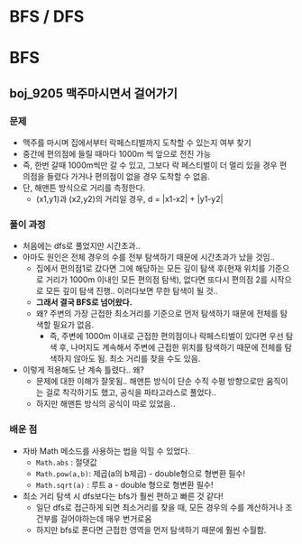 
# BFS / DFS

# BFS

## boj_9205 맥주마시면서 걸어가기

### 문제

- 맥주를 마시며 집에서부터 락페스티벌까지 도착할 수 있는지 여부 찾기
- 중간에 편의점에 들릴 때마다 1000m 씩 앞으로 전진 가능
- 즉, 한번 갈때 1000m씩만 갈 수 있고, 그보다 락 페스티벌이 더 멀리 있을 경우 편의점을 들렸다 가거나 편의점이 없을 경우 도착할 수 없음.
- 단, 해맨튼 방식으로 거리를 측정한다.
    - (x1,y1)과 (x2,y2)의 거리일 경우, d = |x1-x2| + |y1-y2|

### 풀이 과정

- 처음에는 dfs로 풀었지만 시간초과..
- 아마도 원인은 전체 경우의 수를 전부 탐색하기 때문에 시간초과가 났을 것임..
    - 집에서 편의점1로 갔다면 그에 해당하는 모든 깊이 탐색 후(현재 위치를 기준으로 거리가 1000m 이내인 모든 편의점 탐색), 없다면 또다시 편의점 2를 시작으로 모든 깊이 탐색 진행.. 이러다보면 무한 탐색이 될 것..
    - **그래서 결국 BFS로 넘어왔다.**
    - 왜? 주변의 가장 근접한 최소거리를 기준으로 먼저 탐색하기 때문에 전체를 탐색할 필요가 없음.
        - 즉, 주변에 1000m 이내로 근접한 편의점이나 락페스티벌이 있다면 우선 탐색 후, 나머지도 계속해서 주변에 근접한 위치를 탐색하기 때문에 전체를 탐색하지 않아도 됨. 최소 거리를 찾을 수도 있음.
- 이렇게 적용해도 난 계속 틀렸다.. 왜?
    - 문제에 대한 이해가 잘못됨.. 해맨튼 방식이 단순 수직 수평 방향으로만 움직이는 걸로 착각하기도 했고, 공식을 파타고라스로 풀었다..
    - 하지만 해맨튼 방식의 공식이 따로 있었음..

### 배운 점

- 자바 Math 메소드를 사용하는 법을 익힐 수 있었다.
    - `Math.abs` : 절댓값
    - `Math.pow(a,b)`: 제곱(a의 b제곱) - double형으로 형변환 필수!
    - `Math.sqrt(a)` : 루트 a - double 형으로 형변환 필수!
- 최소 거리 탐색 시 dfs보다는 bfs가 훨씬 편하고 빠른 것 같다!
    - 일단 dfs로 접근하게 되면 최소거리를 찾을 때, 모든 경우의 수를 계산하거나 조건부를 걸어야하는데 매우 번거로움
    - 하지만 bfs로 푼다면 근접한 영역을 먼저 탐색하기 때문에 훨씬 수월함.
